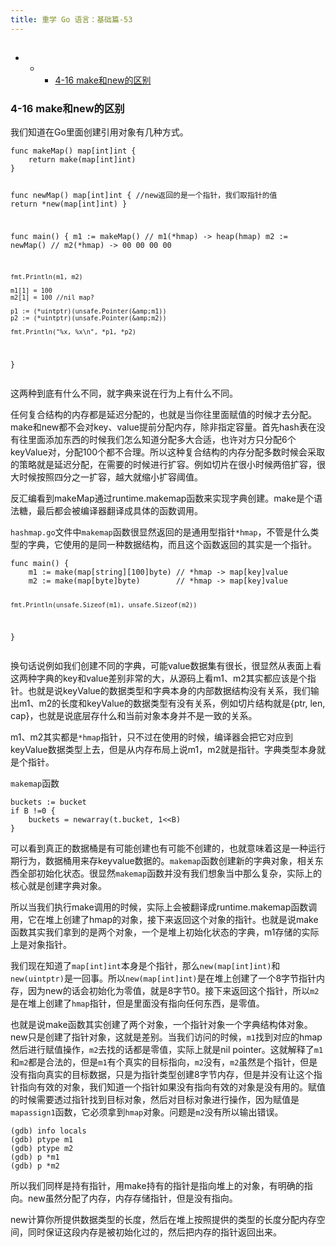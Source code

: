 ```yaml
---
title: 重学 Go 语言：基础篇-53
---
```

<article id="topicContainer" class="column_content"><h2 class="topic_title"></h2><div><p><div class="toc">
<ul>
<li><ul>
<li><ul>
<li><a href="#416makenew">4-16 make和new的区别</a></li>
</ul>
</li>
</ul>
</li>
</ul>
</div>
</p>
<h3 id="416makenew">4-16 make和new的区别</h3>
<p>我们知道在Go里面创建引用对象有几种方式。</p>
<pre><code class="go language-go">func makeMap() map[int]int {
    return make(map[int]int)
}

func newMap() map[int]int {
    //new返回的是一个指针，我们取指针的值
    return *new(map[int]int)
}

func main() {
    m1 := makeMap() // m1(*hmap) -&gt; heap(hmap)
    m2 := newMap()  // m2(*hmap) -&gt; 00 00 00 00

    fmt.Println(m1, m2)

    m1[1] = 100
    m2[1] = 100 //nil map?

    p1 := (*uintptr)(unsafe.Pointer(&amp;m1))
    p2 := (*uintptr)(unsafe.Pointer(&amp;m2))

    fmt.Println("%x, %x\n", *p1, *p2)
}
</code></pre>
<p>这两种到底有什么不同，就字典来说在行为上有什么不同。</p>
<p>任何复合结构的内存都是延迟分配的，也就是当你往里面赋值的时候才去分配。make和new都不会对key、value提前分配内存，除非指定容量。首先hash表在没有往里面添加东西的时候我们怎么知道分配多大合适，也许对方只分配6个keyValue对，分配100个都不合理。所以这种复合结构的内存分配多数时候会采取的策略就是延迟分配，在需要的时候进行扩容。例如切片在很小时候两倍扩容，很大时候按照四分之一扩容，越大就缩小扩容阈值。</p>
<p>反汇编看到makeMap通过runtime.makemap函数来实现字典创建。make是个语法糖，最后都会被编译器翻译成具体的函数调用。</p>
<p><code>hashmap.go</code>文件中<code>makemap</code>函数很显然返回的是通用型指针<code>*hmap</code>，不管是什么类型的字典，它使用的是同一种数据结构，而且这个函数返回的其实是一个指针。</p>
<pre><code class="go language-go">func main() {
    m1 := make(map[string][100]byte) // *hmap -&gt; map[key]value
    m2 := make(map[byte]byte)        // *hmap -&gt; map[key]value

    fmt.Println(unsafe.Sizeof(m1), unsafe.Sizeof(m2))
}
</code></pre>
<p>换句话说例如我们创建不同的字典，可能value数据集有很长，很显然从表面上看这两种字典的key和value差别非常的大，从源码上看m1、m2其实都应该是个指针。也就是说keyValue的数据类型和字典本身的内部数据结构没有关系，我们输出m1、m2的长度和keyValue的数据类型有没有关系，例如切片结构就是{ptr, len, cap}，也就是说底层存什么和当前对象本身并不是一致的关系。</p>
<p>m1、m2其实都是<code>*hmap</code>指针，只不过在使用的时候，编译器会把它对应到keyValue数据类型上去，但是从内存布局上说m1，m2就是指针。字典类型本身就是个指针。</p>
<p><code>makemap</code>函数</p>
<pre><code class="go language-go">buckets := bucket
if B !=0 {
    buckets = newarray(t.bucket, 1&lt;&lt;B)
}
</code></pre>
<p>可以看到真正的数据桶是有可能创建也有可能不创建的，也就意味着这是一种运行期行为，数据桶用来存keyvalue数据的。<code>makemap</code>函数创建新的字典对象，相关东西全部初始化状态。很显然<code>makemap</code>函数并没有我们想象当中那么复杂，实际上的核心就是创建字典对象。</p>
<p>所以当我们执行make调用的时候，实际上会被翻译成runtime.makemap函数调用，它在堆上创建了hmap的对象，接下来返回这个对象的指针。也就是说make函数其实我们拿到的是两个对象，一个是堆上初始化状态的字典，m1存储的实际上是对象指针。</p>
<p>我们现在知道了<code>map[int]int</code>本身是个指针，那么<code>new(map[int]int)</code>和<code>new(uintptr)</code>是一回事。所以<code>new(map[int]int)</code>是在堆上创建了一个8字节指针内存，因为new的话会初始化为零值，就是8字节0。接下来返回这个指针，所以<code>m2</code>是在堆上创建了<code>hmap</code>指针，但是里面没有指向任何东西，是零值。</p>
<p>也就是说make函数其实创建了两个对象，一个指针对象一个字典结构体对象。new只是创建了指针对象，这就是差别。当我们访问的时候，<code>m1</code>找到对应的hmap然后进行赋值操作，<code>m2</code>去找的话都是零值，实际上就是nil pointer。这就解释了<code>m1</code>和<code>m2</code>都是合法的，但是<code>m1</code>有个真实的目标指向，<code>m2</code>没有，<code>m2</code>虽然是个指针，但是没有指向真实的目标数据，只是为指针类型创建8字节内存，但是并没有让这个指针指向有效的对象，我们知道一个指针如果没有指向有效的对象是没有用的。赋值的时候需要透过指针找到目标对象，然后对目标对象进行操作，因为赋值是<code>mapassign1</code>函数，它必须拿到<code>hmap</code>对象。问题是<code>m2</code>没有所以输出错误。</p>
<pre><code>(gdb) info locals
(gdb) ptype m1
(gdb) ptype m2
(gdb) p *m1
(gdb) p *m2
</code></pre>
<p>所以我们同样是持有指针，用make持有的指针是指向堆上的对象，有明确的指向。new虽然分配了内存，内存存储指针，但是没有指向。</p>
<p>new计算你所提供数据类型的长度，然后在堆上按照提供的类型的长度分配内存空间，同时保证这段内存是被初始化过的，然后把内存的指针返回出来。</p></div></article>